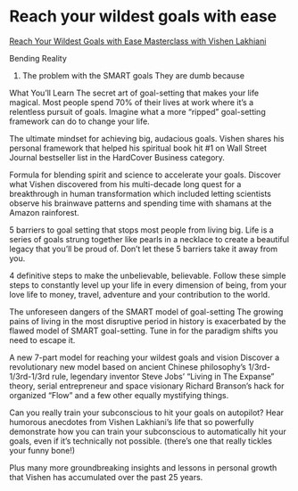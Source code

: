 # Reach your wildest goals with ease

[Reach Your Wildest Goals with Ease Masterclass with Vishen Lakhiani](https://www.youtube.com/watch?v=9zTxpmpp4Ps)

Bending Reality

1. The problem with the SMART goals
   They are dumb because

What You’ll Learn
The secret art of goal-setting that makes your life magical.
Most people spend 70% of their lives at work where it’s a relentless pursuit of goals. Imagine what a more “ripped” goal-setting framework can do to change your life.

The ultimate mindset for achieving big, audacious goals.
Vishen shares his personal framework that helped his spiritual book hit #1 on Wall Street Journal bestseller list in the HardCover Business category.

Formula for blending spirit and science to accelerate your goals.
Discover what Vishen discovered from his multi-decade long quest for a breakthrough in human transformation which included letting scientists observe his brainwave patterns and spending time with shamans at the Amazon rainforest.

5 barriers to goal setting that stops most people from living big.
Life is a series of goals strung together like pearls in a necklace to create a beautiful legacy that you’ll be proud of. Don’t let these 5 barriers take it away from you.

4 definitive steps to make the unbelievable, believable.
Follow these simple steps to constantly level up your life in every dimension of being, from your love life to money, travel, adventure and your contribution to the world.

The unforeseen dangers of the SMART model of goal-setting
The growing pains of living in the most disruptive period in history is exacerbated by the flawed model of SMART goal-setting. Tune in for the paradigm shifts you need to escape it.

A new 7-part model for reaching your wildest goals and vision
Discover a revolutionary new model based on ancient Chinese philosophy’s 1/3rd-1/3rd-1/3rd rule, legendary inventor Steve Jobs’ “Living in The Expanse” theory, serial entrepreneur and space visionary Richard Branson’s hack for organized “Flow” and a few other equally mystifying things.

Can you really train your subconscious to hit your goals on autopilot?
Hear humorous anecdotes from Vishen Lakhiani’s life that so powerfully demonstrate how you can train your subconscious to automatically hit your goals, even if it’s technically not possible. (there’s one that really tickles your funny bone!)

Plus many more groundbreaking insights and lessons in personal growth that Vishen has accumulated over the past 25 years.
